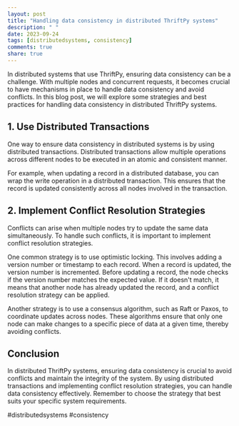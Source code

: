 ```yaml
---
layout: post
title: "Handling data consistency in distributed ThriftPy systems"
description: " "
date: 2023-09-24
tags: [distributedsystems, consistency]
comments: true
share: true
---
```


In distributed systems that use ThriftPy, ensuring data consistency can be a challenge. With multiple nodes and concurrent requests, it becomes crucial to have mechanisms in place to handle data consistency and avoid conflicts. In this blog post, we will explore some strategies and best practices for handling data consistency in distributed ThriftPy systems.

## 1. Use Distributed Transactions

One way to ensure data consistency in distributed systems is by using distributed transactions. Distributed transactions allow multiple operations across different nodes to be executed in an atomic and consistent manner. 

For example, when updating a record in a distributed database, you can wrap the write operation in a distributed transaction. This ensures that the record is updated consistently across all nodes involved in the transaction.

## 2. Implement Conflict Resolution Strategies

Conflicts can arise when multiple nodes try to update the same data simultaneously. To handle such conflicts, it is important to implement conflict resolution strategies. 

One common strategy is to use optimistic locking. This involves adding a version number or timestamp to each record. When a record is updated, the version number is incremented. Before updating a record, the node checks if the version number matches the expected value. If it doesn't match, it means that another node has already updated the record, and a conflict resolution strategy can be applied.

Another strategy is to use a consensus algorithm, such as Raft or Paxos, to coordinate updates across nodes. These algorithms ensure that only one node can make changes to a specific piece of data at a given time, thereby avoiding conflicts.

## Conclusion

In distributed ThriftPy systems, ensuring data consistency is crucial to avoid conflicts and maintain the integrity of the system. By using distributed transactions and implementing conflict resolution strategies, you can handle data consistency effectively. Remember to choose the strategy that best suits your specific system requirements.

#distributedsystems #consistency